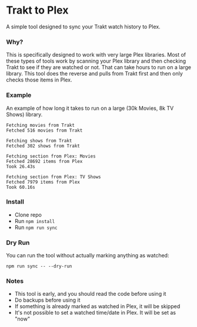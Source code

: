# Trakt to Plex

A simple tool designed to sync your Trakt watch history to Plex.

### Why?

This is specifically designed to work with very large Plex libraries. Most of these types of tools work by scanning your Plex library and then checking Trakt to see if they are watched or not. That can take hours to run on a large library. This tool does the reverse and pulls from Trakt first and then only checks those items in Plex.

### Example

An example of how long it takes to run on a large (30k Movies, 8k TV Shows) library.

```
Fetching movies from Trakt
Fetched 516 movies from Trakt

Fetching shows from Trakt
Fetched 302 shows from Trakt

Fetching section from Plex: Movies
Fetched 28692 items from Plex
Took 26.43s

Fetching section from Plex: TV Shows
Fetched 7979 items from Plex
Took 60.16s
```

### Install

- Clone repo
- Run `npm install`
- Run `npm run sync`

### Dry Run

You can run the tool without actually marking anything as watched:

```shell
npm run sync -- --dry-run
```

### Notes

- This tool is early, and you should read the code before using it
- Do backups before using it
- If something is already marked as watched in Plex, it will be skipped
- It's not possible to set a watched time/date in Plex. It will be set as "now"
